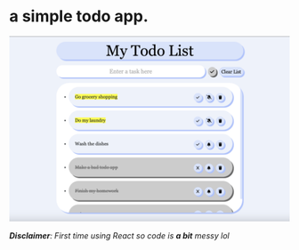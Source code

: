 # a simple todo app.

![An example todo list.](https://github.com/kpulgari/react-todo-app/blob/main/assets/thumbnail.png)

_**Disclaimer**: First time using React so code is **a bit** messy lol_
